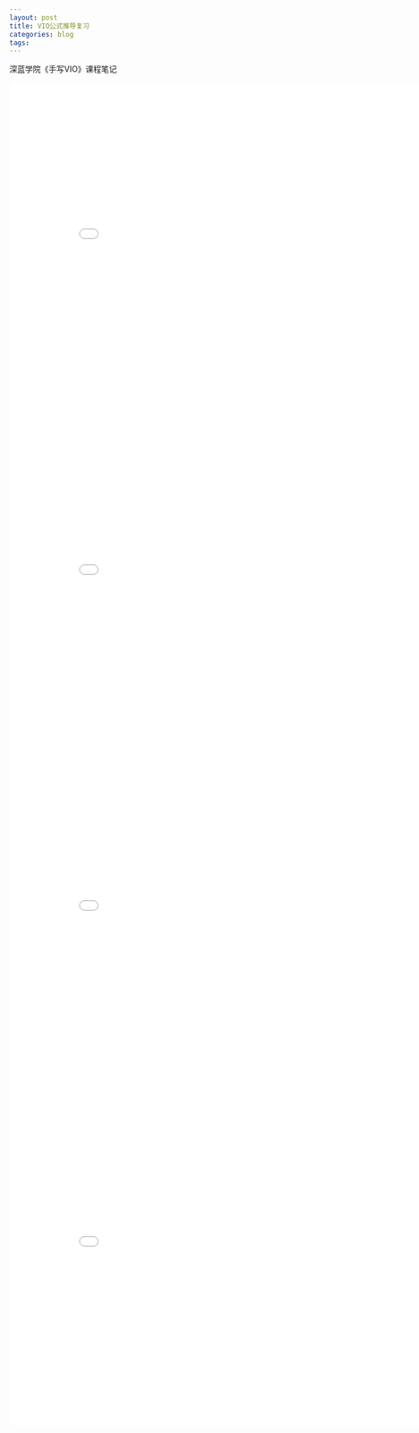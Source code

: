 ```yaml
---
layout: post
title: VIO公式推导复习 
categories: blog 
tags:
---
```


深蓝学院《手写VIO》课程笔记

<center><embed src="/pdfs/posts/vio-review-notes1.pdf" width="850" height="600"></center>
<center><embed src="/pdfs/posts/vio-review-notes2.pdf" width="850" height="600"></center>
<center><embed src="/pdfs/posts/vio-review-notes3.pdf" width="850" height="600"></center>
<center><embed src="/pdfs/posts/vio-review-notes4.pdf" width="850" height="600"></center>






